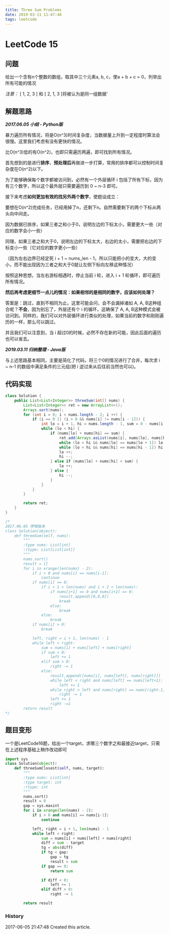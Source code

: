 ```yaml
---
title: Three Sum Problems
date: 2019-03-11 11:47:48
tags: leetcode
---
```


# LeetCode 15

## 问题

给出一个含有n个整数的数组，取其中三个元素a, b, c，使a + b + c = 0，列举出所有可能的情况

*注意：* [ 1, 2, 3 ] 和 [ 2, 1, 3 ]将被认为是同一组数据‘

## 解题思路

***2017.06.05 小结 - Python版***

暴力遍历所有情况，将是O(n^3)时间复杂度，当数据量上升到一定程度时算法会很慢。这里我们考虑有没有更快的情况。

比O(n^3)低的有O(n^2)，也即只需遍历两遍，即可找到所有情况。

首先想到的是进行**排序**，**预处理后**再做进一步打算，常用的排序都可以控制时间复杂度在O(n^2)以下。

为了能够确保每个数字都被访问到，必然有一个外层循环 i 包括了所有下标，因为有三个数字，所以这个最外层只需要遍历到 0 ~ n-3 即可。

接下来考虑**如何更加有效的找另外两个数字**，使题设成立：

要想在O(n^2)完成任务，已经用掉了n，还剩下n。自然需要剩下的两个下标从两头向中间走。

因为数据已排序，如果三者之和小于0，说明左边的下标太小，需要更大一些（对应的数字会小一些）

同理，如果三者之和大于0，说明左边的下标太大，右边的太小，需要把右边的下标变小一些（它对应的数字更小一些）

（因为左右边界已经定死 i + 1 ~ nums_len - 1，所以只能把小的变大，大的变小，而不能出现因为三者之和大于0就让左侧下标向左移这种情况）

按照这种思想，当左右游标相遇时，停止当前 i 轮，进入 i + 1 轮循环，即可遍历所有情况。

**然后再考虑更细节一点儿的情况：如果相邻的是相同的数字，应该如何处理？**

答案是：跳过，直到不相同为止。这里可能会问，会不会漏掉诸如 A, A, B这种组合呢？**不会**，因为别忘了，外层还有个 i 的循环，这确保了 A, A, B这种模式会被访问到。同样的，我们可以对外层循环进行类似的处理，如果当前的数字和刚刚遍历的一样，那么可以跳过。

并且我们可以注意到，当 i 超过0的时候，必然不存在新的可能，因此后面的遍历也可以省去。

***2019.03.11 归纳整理 - Java版***

与上述思路基本相同，主要是简化了代码，将三个0的情况进行了合并，每次求 i ~ n-1 的数组中满足条件的三元组(把 i 逆过来从后往前当然也可以)。

## 代码实现

```java
class Solution {
    public List<List<Integer>> threeSum(int[] nums) {
        List<List<Integer>> ret = new ArrayList<>();
        Arrays.sort(nums);
        for (int i = 0; i < nums.length - 2; i ++) {
            if (i == 0 || (i > 0 && nums[i] != nums[i - 1])) {
                int lo = i + 1, hi = nums.length - 1, sum = 0 - nums[i];
                while (lo < hi) {
                    if (nums[lo] + nums[hi] == sum) {
                        ret.add(Arrays.asList(nums[i], nums[lo], nums[hi]));
                        while (lo < hi && nums[lo] == nums[lo + 1]) lo ++;
                        while (lo < hi && nums[hi] == nums[hi - 1]) hi --;
                        lo ++;
                        hi --;
                    } else if (nums[lo] + nums[hi] < sum) {
                        lo ++;
                    } else {
                        hi --;
                    }
                }
            }
        }

        return ret;
    }
}

/*
2017.06.05 啰嗦版本
class Solution(object):
    def threeSum(self, nums):
        """
        :type nums: List[int]
        :rtype: List[List[int]]
        """
        nums.sort()
        result = []
        for i in xrange(len(nums) - 2):
            if i > 0 and nums[i] == nums[i-1]:
                continue
            if nums[i] == 0:
                if i + 1 < len(nums) and i + 2 < len(nums):
                    if nums[i+1] == 0 and nums[i+2] == 0:
                        result.append([0,0,0])
                        break
                    else:
                        break
                else:
                    break
            if nums[i] > 0:
                break

            left, right = i + 1, len(nums) - 1
            while left < right:
                sum = nums[i] + nums[left] + nums[right]
                if sum < 0:
                    left += 1
                elif sum > 0:
                    right -= 1
                else:
                    result.append([nums[i], nums[left], nums[right]])
                    while left < right and nums[left] == nums[left+1]:
                        left += 1
                    while right > left and nums[right] == nums[right-1]:
                        right -= 1
                    left += 1
                    right -=1
        return result
*/
```

## 题目变形

一个是LeetCode16题，给出一个target，求哪三个数字之和最接近target，只需在上述程序基础上稍作改动即可

```python
import sys
class Solution(object):
    def threeSumClosest(self, nums, target):
        """
        :type nums: List[int]
        :type target: int
        :rtype: int
        """
        nums.sort()
        result = 0
        gap = sys.maxint
        for i in xrange(len(nums) - 2):
            if i > 0 and nums[i] == nums[i-1]:
                continue

            left, right = i + 1, len(nums) - 1
            while left < right:
                sum = nums[i] + nums[left] + nums[right]
                diff = sum - target
                tg = abs(diff)
                if tg < gap:
                    gap = tg
                    result = sum
                if gap == 0:
                    return sum

                if diff < 0:
                    left += 1
                elif diff > 0:
                    right -= 1

        return result
```

### History

2017-06-05 21:47:48 Created this article.